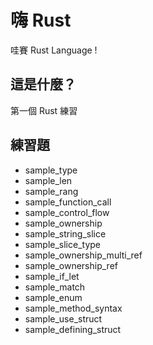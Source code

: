 # 嗨 Rust

哇賽 Rust Language !

## 這是什麼？

第一個 Rust 練習

## 練習題

- sample_type
- sample_len
- sample_rang
- sample_function_call
- sample_control_flow
- sample_ownership
- sample_string_slice
- sample_slice_type
- sample_ownership_multi_ref
- sample_ownership_ref
- sample_if_let
- sample_match
- sample_enum
- sample_method_syntax
- sample_use_struct
- sample_defining_struct
